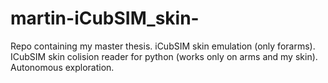 # martin-iCubSIM_skin-
Repo containing my master thesis. iCubSIM skin emulation (only forarms). ICubSIM skin colision reader for python (works only on arms and my skin). Autonomous exploration.

